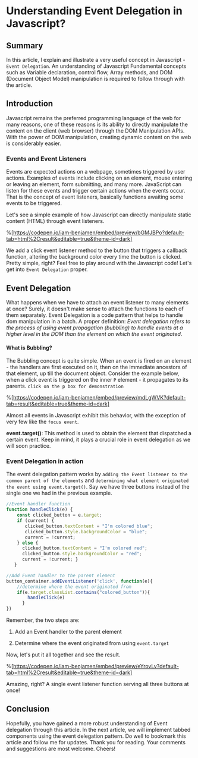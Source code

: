 # Understanding Event Delegation in Javascript?

## Summary

In this article, I explain and illustrate a very useful concept in Javascript - `Event Delegation`. An understanding of Javascript Fundamental concepts such as Variable declaration, control flow, Array methods, and DOM (Document Object Model) manipulation is required to follow through with the article.

## Introduction

Javascript remains the preferred programming language of the web for many reasons, one of these reasons is its ability to directly manipulate the content on the client (web browser) through the DOM Manipulation APIs. With the power of DOM manipulation, creating dynamic content on the web is considerably easier.

### Events and Event Listeners

Events are expected actions on a webpage, sometimes triggered by user actions. Examples of events include clicking on an element, mouse entering or leaving an element, form submitting, and many more. JavaScript can listen for these events and trigger certain actions when the events occur. That is the concept of event listeners, basically functions awaiting some events to be triggered.

Let's see a simple example of how Javascript can directly manipulate static content (HTML) through event listeners.

%[https://codepen.io/iam-benjamen/embed/preview/bGMJBPo?default-tab=html%2Cresult&editable=true&theme-id=dark] 

We add a click event listener method to the button that triggers a callback function, altering the background color every time the button is clicked. Pretty simple, right? Feel free to play around with the Javascript code! Let's get into `Event Delegation` proper.

## Event Delegation

What happens when we have to attach an event listener to many elements at once? Surely, it doesn't make sense to attach the functions to each of them separately. Event Delegation is a code pattern that helps to handle dom manipulation in a batch. A proper definition: *Event delegation refers to the process of using event propagation (bubbling) to handle events at a higher level in the DOM than the element on which the event originated*.

#### What is Bubbling?

The Bubbling concept is quite simple. When an event is fired on an element - the handlers are first executed on it, then on the immediate ancestors of that element, up till the document object. Consider the example below, when a click event is triggered on the inner `P` element - it propagates to its parents. `click on the p box for demonstration`

%[https://codepen.io/iam-benjamen/embed/preview/mdLgWVK?default-tab=result&editable=true&theme-id=dark] 

Almost all events in Javascript exhibit this behavior, with the exception of very few like the `focus event`.

**event.target()**: This method is used to obtain the element that dispatched a certain event. Keep in mind, it plays a crucial role in event delegation as we will soon practice.

### Event Delegation in action

The event delegation pattern works by `adding the Event listener to the common parent of the elements` and `determining what element originated the event using event.target()`. Say we have three buttons instead of the single one we had in the previous example.

```javascript
//Event handler function 
function handleClick(e) { 
    const clicked_button = e.target; 
    if (current) { 
       clicked_button.textContent = "I'm colored blue";                                               
       clicked_button.style.backgroundColor = "blue"; 
       current = !current; 
    } else { 
      clicked_button.textContent = "I'm colored red";    
      clicked_button.style.backgroundColor = "red"; 
      current = !current; } 
   }

//Add Event handler to the parent element 
button_container.addEventListener('click', function(e){ 
    //determine where the event originated from 
    if(e.target.classList.contains("colored_button")){ 
        handleClick(e) 
      }
})
```

Remember, the two steps are:

1.  Add an Event handler to the parent element
    
2.  Determine where the event originated from using `event.target`
    

Now, let's put it all together and see the result.

%[https://codepen.io/iam-benjamen/embed/preview/eYrovLv?default-tab=html%2Cresult&editable=true&theme-id=dark] 

Amazing, right? A single event listener function serving all three buttons at once!

## Conclusion

Hopefully, you have gained a more robust understanding of Event delegation through this article. In the next article, we will implement tabbed components using the event delegation pattern. Do well to bookmark this article and follow me for updates. Thank you for reading. Your comments and suggestions are most welcome. Cheers!